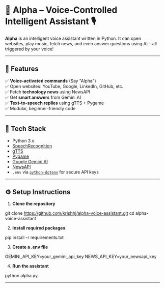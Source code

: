 # 🧠 Alpha – Voice-Controlled Intelligent Assistant 🎙️

**Alpha** is an intelligent voice assistant written in Python. It can open websites, play music, fetch news, and even answer questions using AI – all triggered by your voice!

---

## 🚀 Features

✅ **Voice-activated commands** (Say "Alpha")  
✅ Open websites: YouTube, Google, LinkedIn, GitHub, etc.  
✅ Fetch **technology news** using NewsAPI  
✅ Get **smart answers** from Gemini AI  
✅ **Text-to-speech replies** using gTTS + Pygame  
✅ Modular, beginner-friendly code  

---

## 🧠 Tech Stack

- Python 3.x  
- [SpeechRecognition](https://pypi.org/project/SpeechRecognition/)  
- [gTTS](https://pypi.org/project/gTTS/)  
- [Pygame](https://www.pygame.org/news)  
- [Google Gemini AI](https://ai.google.dev/)  
- [NewsAPI](https://newsapi.org)  
- `.env` via [`python-dotenv`](https://pypi.org/project/python-dotenv/) for secure API keys

---

## ⚙️ Setup Instructions

1. **Clone the repository**

git clone https://github.com/krishhj/alpha-voice-assistant.git
cd alpha-voice-assistant

2. **Install required packages**

pip install -r requirements.txt

3. **Create a .env file**

GEMINI_API_KEY=your_gemini_api_key
NEWS_API_KEY=your_newsapi_key

4. **Run the assistant**

python alpha.py

---
